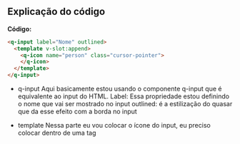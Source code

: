 ## Explicação do código

**Código:**
```html
<q-input label="Nome" outlined>
  <template v-slot:append>
    <q-icon name="person" class="cursor-pointer">
    </q-icon>
  </template>
</q-input>
```

- q-input
Aqui basicamente estou usando o componente q-input que é equivalente ao input do HTML.
Label: Essa propriedade estou definindo o nome que vai ser mostrado no input
outlined: é a estilização do quasar que da esse efeito com a borda no input

- template
Nessa parte eu vou colocar o ícone do input, eu preciso colocar dentro de uma tag <template>
porque ela me permite usar a propriedade _v-slot:append_ que em linhas gerais significam:
    - v-slot: Esta diretiva indica que estamos definindo um slot.
    - append: Este é o nome do slot. Ele indica que o conteúdo dentro deste template será inserido na posição final do componente pai onde o slot foi definido.

Ou seja, estou dizendo que onde o ícone ficará

- q-icon
Aqui estou colocando o ícone
name: coloco o nome do ícone que quero usar do quasar
nesta classe informa que ao colocar o mouse por cima ele vai ficar com uma mãozinha



